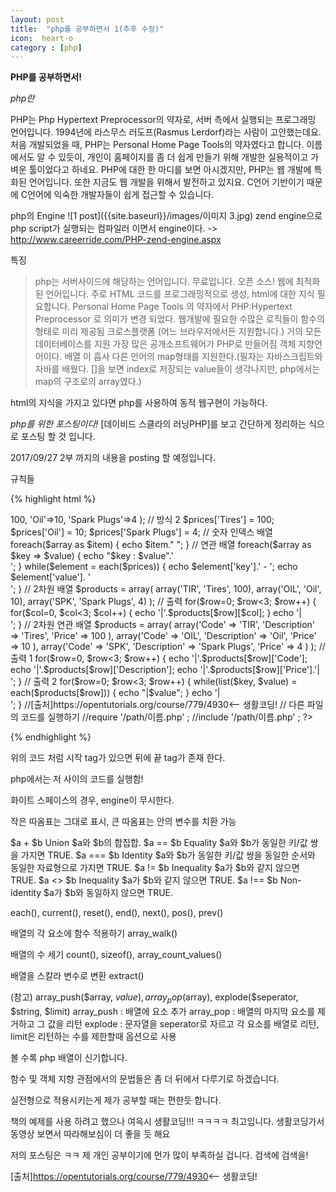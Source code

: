 ```yaml
---
layout: post
title:  "php를 공부하면서 1(추후 수정)"
icon:  heart-o
category : [php]
---
```



**PHP를 공부하면서!**

*php란*

PHP는 Php Hypertext Preprocessor의 약자로, 서버 측에서 실행되는 프로그래밍 언어입니다. 1994년에 라스무스 러도프(Rasmus Lerdorf)라는 사람이 고안했는데요. 처음 개발되었을 때, PHP는 Personal Home Page Tools의 약자였다고 합니다. 이름에서도 알 수 있듯이, 개인이 홈페이지를 좀 더 쉽게 만들기 위해 개발한 실용적이고 가벼운 툴이었다고 하네요. PHP에 대한 한 마디를 보면 아시겠지만, PHP는 웹 개발에 특화된 언어입니다. 또한 지금도 웹 개발을 위해서 발전하고 있지요. C언어 기반이기 때문에 C언어에 익숙한 개발자들이 쉽게 접근할 수 있습니다.


php의 Engine
![1 post]({{site.baseurl}}/images/이미지 3.jpg)
zend engine으로 php script가 실행되는 컴파일러 이면서 engine이다.
-> http://www.careerride.com/PHP-zend-engine.aspx



특징


>php는 서버사이드에 해당하는 언어입니다.
>무료입니다. 오픈 소스!
>웹에 최적화된 언어입니다. 주로 HTML 코드를 프로그래밍적으로 생성, html에 대한 지식 필요합니다.
>Personal Home Page Tools 의 약자에서 PHP:Hypertext Preprocessor 로 의미가 변경 되었다.
>웹개발에 필요한 수많은 로직들이 함수의 형태로 미리 제공됨
>크로스플랫폼 (어느 브라우저에서든 지원합니다.)
>거의 모든 데이터베이스를 지원
>가장 많은 공개소프트웨어가 PHP로 만들어짐
>객체 지향언어이다.
>배열 이 흡사 다른 언어의 map형태를 지원한다.(필자는 자바스크립트와 자바를 배웠다. []을 보면 index로 저장되는 value들이 생각나지만, php에서는 map의 구조로의 array였다.)

html의 지식을 가지고 있다면 php를 사용하여 동적 웹구현이 가능하다.


*php를 위한 포스팅이다!*
[데이비드 스클라의 러닝PHP]를 보고 간단하게 정리하는 식으로 포스팅 할 것 입니다.

2017/09/27 2부 까지의 내용을 posting 할 예정입니다.

규칙들

{% highlight html %}
<?php
print "Hello, world";
// ;요거는 구문이 끝났음을 알려준다.
print "Hello,     world";

print "Hello,";
print "world";

print         "Hello, world";
print"Hello, world";

// 소문자든 대문자든 구별 없는 키워드나 함수명
print number_format(50801405);
print Number_format(50801405);
print number_FORMAT(50801405);
print NUMBER_FORMAT(50801405);



// 작은 따옴표('')와 큰 따옴표("")의 차이

print '시바견';

// ''은 문자열의 시작부터 끝을 알리는 구분자
echo '시바견';
print 'we\'ll be siba';
// \\경우에는 이스케이프 문자를 사용하기 위함. 따론 잘 정리된 표는 검색 ㄱㄱ!  

// .의 경우에는 concat과 유사기능이다.
print '시바견'.'닮음';

//a라는 변수에 "hello,world"를 할당함!
$a = "Hello world";
print "끈 따옴표 : $a";
// 끈 따옴표 : Hello world
print '작은 따옴표 : $a';
// 작은 따옴표 : $a
// 큰따옴표는 변수 치환, 작은 따옴표는 그대로 출력 될 수 있어요.
//이점을 유의 해서 사용 합시다.


// 변수!
$size
$drinkSize
$SUPER_BIG_DRINK
$_d_r_k
$drink2
// 이 밖에도 이모티콘을 포함함 대부분 숫자, 밑줄 문자, 라틴문자 가능!
/* 안돼는 것들
$2f
$d-g
$d@g
$d.g
$d!g
$d+g
숫자 시작 , -,+,@,.요런거는 안되는 듯
*/

[출처]https://opentutorials.org/course/779/4930<-- 생활코딩!


//배열에 관하여
// 방식 1
$products = array('Tires', 'Oil', 'Spark Plugs');

// 방식 2
$numbers = range(1, 10); // 1~10
$odds = range(1, 10, 2); // 1,3,5,7,9
$letters = range('a', 'z'); // a~z

// 방식 3
$products[0] = 'Tires'; // $products가 미리 정의되어 있지 않아도 된다.
$products[1] = 'Oil';
$products[2] = 'Spark Plugs';



// 방식 1
$prices = array(
    'Tires'=>100,
    'Oil'=>10,
    'Spark Plugs'=>4
);

// 방식 2
$prices['Tires'] = 100;
$prices['Oil'] = 10;
$prices['Spark Plugs'] = 4;


// 숫자 인덱스 배열
foreach($array as $item) {
    echo $item." ";
}

// 연관 배열
foreach($array as $key => $value) {
    echo "$key : $value".'<br />';
}


while($element = each($prices)) {
    echo $element['key'].' - ';
    echo $element['value']. '<br />';
}



// 2차원 배열
$products = array( array('TIR', 'Tires', 100),
                   array('OIL', 'Oil', 10),
                   array('SPK', 'Spark Plugs', 4) );

// 출력
for($row=0; $row<3; $row++) {
    for($col=0, $col<3; $col++) {
        echo '|'.$products[$row][$col];
    }
    echo '|<br />';
}

    // 2차원 연관 배열
    $products = array( array('Code'         => 'TIR',
                             'Description'  => 'Tires',
                             'Price'        => 100
                            ),
                       array('Code'         => 'OIL',
                             'Description'  => 'Oil',
                             'Price'        => 10
                            ),
                       array('Code'         => 'SPK',
                             'Description'  => 'Spark Plugs',
                             'Price'        => 4
                            )
    );

    // 출력 1
    for($row=0, $row<3; $row++) {
        echo '|'.$products[$row]['Code'];
        echo '|'.$products[$row]['Description'];
        echo '|'.$products[$row]['Price'].'|<br />';
    }

    // 출력 2
    for($row=0; $row<3; $row++) {
        while(list($key, $value) = each($products[$row])) {
            echo "|$value";
        }
        echo '|<br />';
    }

//[출처]https://opentutorials.org/course/779/4930<-- 생활코딩!


// 다른 파일의 코드를 실행하기

//require '/path/이름.php' ;
//include '/path/이름.php' ;



 ?>

{% endhighlight %}

위의 코드 처럼 시작 tag가 있으면 뒤에 끝 tag가 존재 한다.

php에서는 저 사이의 코드를 실행함!

화이트 스페이스의 경우, engine이 무시한다.

작은 따옴표는 그대로 표시, 큰 따옴표는 안의 변수를 치환 가능




$a + $b	Union	$a와 $b의 합집합.
$a == $b	Equality	$a와 $b가 동일한 키/값 쌍을 가지면 TRUE.
$a === $b	Identity	$a와 $b가 동일한 키/값 쌍을 동일한 순서와 동일한 자료형으로 가지면 TRUE.
$a != $b	Inequality	$a가 $b와 같지 않으면 TRUE.
$a <> $b	Inequality	$a가 $b와 같지 않으면 TRUE.
$a !== $b	Non-identity	$a가 $b와 동일하지 않으면 TRUE.




each(), current(), reset(), end(), next(), pos(), prev()

배열의 각 요소에 함수 적용하기
array_walk()

배열의 수 세기
count(), sizeof(), array_count_values()

배열을 스칼라 변수로 변환
extract()

(참고) array_push($array, $value), array_pop($array), explode($seperator, $string, $limit)
array_push : 배열에 요소 추가
array_pop : 배열의 마지막 요소를 제거하고 그 값을 리턴
explode : 문자열을 seperator로 자르고 각 요소를 배열로 리턴, limit은 리턴하는 수를 제한할때 옵션으로 사용

볼 수록 php 배열이 신기합니다.



함수 및 객체 지향 관점에서의 문법들은
 좀 더 뒤에서 다루기로 하겠습니다.

 실전형으로 적용시키는게 제가 공부할 때는 편한듯 합니다.

책의 예제를 사용 하려고 했으나 여윽시 생활코딩!!! ㅋㅋㅋㅋ 최고입니다. 생활코딩가서 동영상 보면서
따라해보심이 더 좋을 듯 해요

저의 포스팅은 ㅋㅋ 제 개인 공부이기에 먼가 많이 부족하실 겁니다. 검색에 검색을!

[출처]https://opentutorials.org/course/779/4930<-- 생활코딩!
